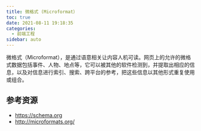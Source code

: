 ```yaml
---
title: 微格式 (Microformat）
toc: true
date: 2021-08-11 19:18:35
categories:
  - 前端工程
sidebar: auto
---
```



微格式（Microformat），是通过语意相关让内容人机可读。网页上的允许的微格式数据包括事件、人物、地点等，它可以被其他的软件检测到，并提取出相应的信息，以及对信息进行索引、搜索、跨平台的参考，把这些信息以其他形式重复使用或组合。

## 参考资源

- https://schema.org
- http://microformats.org/



